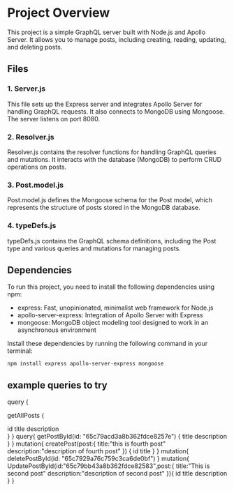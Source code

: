 <!-- npm install express apollo-server-express graphql mongoose

npm install graphql@^15.3.0

npm nodemon -->


# Project Overview

This project is a simple GraphQL server built with Node.js and Apollo Server. It allows you to manage posts, including creating, reading, updating, and deleting posts.

## Files

### 1. Server.js

This file sets up the Express server and integrates Apollo Server for handling GraphQL requests. It also connects to MongoDB using Mongoose. The server listens on port 8080.

### 2. Resolver.js

Resolver.js contains the resolver functions for handling GraphQL queries and mutations. It interacts with the database (MongoDB) to perform CRUD operations on posts.

### 3. Post.model.js

Post.model.js defines the Mongoose schema for the Post model, which represents the structure of posts stored in the MongoDB database.

### 4. typeDefs.js

typeDefs.js contains the GraphQL schema definitions, including the Post type and various queries and mutations for managing posts.


## Dependencies

To run this project, you need to install the following dependencies using npm:

- express: Fast, unopinionated, minimalist web framework for Node.js
- apollo-server-express: Integration of Apollo Server with Express
- mongoose: MongoDB object modeling tool designed to work in an asynchronous environment

Install these dependencies by running the following command in your terminal:

```
npm install express apollo-server-express mongoose
```
## example queries to try 
query {

  getAllPosts {
  
  id
  title
  description  
  }
}
query{
  getPostById(id: "65c79acd3a8b362fdce8257e") {
    title
    description
  }
}
mutation{
  createPost(post:{
     title:"this is fourth post"
     description:"description of fourth post"
  })
  {
    id 
    title
  }
}
mutation{
  deletePostById(id: "65c7929a76c759c3ca6de0bf")
}
mutation{
  UpdatePostById(id:"65c79bb43a8b362fdce82583",post:{
       title:"This is second post"
       description:"description of second post"
  }){
    id
    title
    description
  } }